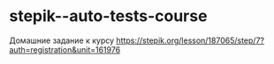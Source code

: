 # stepik--auto-tests-course
Домашние задание к курсу
https://stepik.org/lesson/187065/step/7?auth=registration&unit=161976